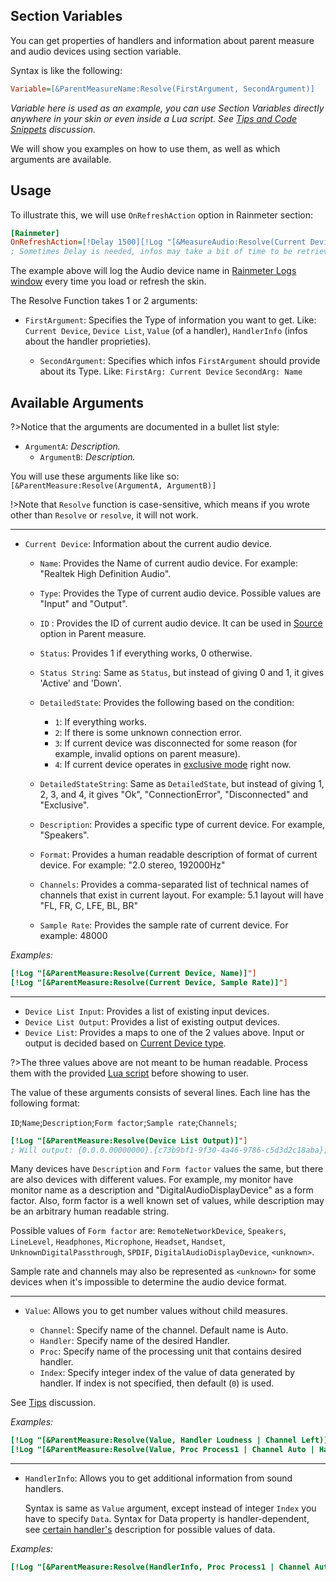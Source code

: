 ## Section Variables

You can get properties of handlers and information about parent measure and audio devices using section variable.

Syntax is like the following:

```ini
Variable=[&ParentMeasureName:Resolve(FirstArgument, SecondArgument)]
```

_Variable here is used as an example, you can use Section Variables directly anywhere in your skin or even inside a Lua script. See [Tips and Code Snippets]() discussion._

We will show you examples on how to use them, as well as which arguments are available.

## Usage

To illustrate this, we will use `OnRefreshAction` option in Rainmeter section:

```ini
[Rainmeter]
OnRefreshAction=[!Delay 1500][!Log "[&MeasureAudio:Resolve(Current Device, Name)]"]
; Sometimes Delay is needed, infos may take a bit of time to be retrieved
```

The example above will log the Audio device name in [Rainmeter Logs window](https://docs.rainmeter.net/manual-beta/user-interface/about/#LogTab) every time you load or refresh the skin.

The Resolve Function takes 1 or 2 arguments:

- `FirstArgument`: Specifies the Type of information you want to get. Like: `Current Device`, `Device List`, `Value` (of a handler), `HandlerInfo` (infos about the handler proprieties).

  - `SecondArgument`: Specifies which infos `FirstArgument` should provide about its Type. Like: `FirstArg: Current Device` `SecondArg: Name`

## Available Arguments

?>Notice that the arguments are documented in a bullet list style:

- `ArgumentA`: _Description._
  - `ArgumentB`: _Description._

You will use these arguments like like so: `[&ParentMeasure:Resolve(ArgumentA, ArgumentB)]`

!>Note that `Resolve` function is case-sensitive, which means if you wrote other than `Resolve` or `resolve`, it will not work.

---

- `Current Device`: Information about the current audio device.

  - `Name`: Provides the Name of current audio device. For example: "Realtek High Definition Audio".
  - `Type`: Provides the Type of current audio device. Possible values are "Input" and "Output".<span id="current-device-type"></span>
  - `ID` : Provides the ID of current audio device. It can be used in [Source](/docs/plugin-structure/parent?id=source) option in Parent measure.

  - `Status`: Provides 1 if everything works, 0 otherwise.
  - `Status String`: Same as `Status`, but instead of giving 0 and 1, it gives 'Active' and 'Down'.

  - `DetailedState`: Provides the following based on the condition:

    - `1`: If everything works.
    - `2`: If there is some unknown connection error.
    - `3`: If current device was disconnected for some reason (for example, invalid options on parent measure).
    - `4`: If current device operates in [exclusive mode](/docs/plugin-structure/parent#exclusive-mode) right now.

  - `DetailedStateString`: Same as `DetailedState`, but instead of giving 1, 2, 3, and 4, it gives "Ok", "ConnectionError", "Disconnected" and "Exclusive".

  - `Description`: Provides a specific type of current device. For example, "Speakers".
  - `Format`: Provides a human readable description of format of current device. For example: "2.0 stereo, 192000Hz"
  - `Channels`: Provides a comma-separated list of technical names of channels that exist in current layout. For example: 5.1 layout will have "FL, FR, C, LFE, BL, BR"
  - `Sample Rate`: Provides the sample rate of current device. For example: 48000

_Examples:_

```ini
[!Log "[&ParentMeasure:Resolve(Current Device, Name)]"]
[!Log "[&ParentMeasure:Resolve(Current Device, Sample Rate)]"]
```

---

- `Device List Input`: Provides a list of existing input devices.
- `Device List Output`: Provides a list of existing output devices.
- `Device List`: Provides a maps to one of the 2 values above. Input or output is decided based on [Current Device type](#current-device-type).

?>The three values above are not meant to be human readable. Process them with the provided [Lua script]() before showing to user.

The value of these arguments consists of several lines. Each line has the following format:

`ID`;`Name`;`Description`;`Form factor`;`Sample rate`;`Channels`;

```ini
[!Log "[&ParentMeasure:Resolve(Device List Output)]"]
; Will output: {0.0.0.00000000}.{c73b9bf1-9f30-4a46-9786-c5d3d2c18aba};Realtek High Definition Audio;Speakers;Speakers;48000;fl,fr;
```

Many devices have `Description` and `Form factor` values the same, but there are also devices with different values. For example, my monitor have monitor name as a description and "DigitalAudioDisplayDevice" as a form factor. Also, form factor is a well known set of values, while description may be an arbitrary human readable string.

Possible values of `Form factor` are: `RemoteNetworkDevice`, `Speakers`, `LineLevel`, `Headphones`, `Microphone`, `Headset`, `Handset`, `UnknownDigitalPassthrough`, `SPDIF`, `DigitalAudioDisplayDevice`, `<unknown>`.

Sample rate and channels may also be represented as `<unknown>` for some devices when it's impossible to determine the audio device format.

---

- `Value`: Allows you to get number values without child measures.

  - `Channel`: Specify name of the channel. Default name is Auto.
  - `Handler`: Specify name of the desired Handler.
  - `Proc`: Specify name of the processing unit that contains desired handler.
  - `Index`: Specify integer index of the value of data generated by handler. If index is not specified, then default (`0`) is used.

See [Tips](/docs/tips-code.md) discussion.

_Examples:_

```ini
[!Log "[&ParentMeasure:Resolve(Value, Handler Loudness | Channel Left)]"]
[!Log "[&ParentMeasure:Resolve(Value, Proc Process1 | Channel Auto | Handler Resampler | Index 10)]"]
```

---

- `HandlerInfo`: Allows you to get additional information from sound handlers.

  Syntax is same as `Value` argument, except instead of integer `Index` you have to specify `Data`. Syntax for Data property is handler-dependent, see [certain handler's](/docs/handler-types/handler-types.md) description for possible values of data.

_Examples:_

```ini
[!Log "[&ParentMeasure:Resolve(HandlerInfo, Proc Process1 | Channel Auto | Handler Resampler | Data Bands Count)]"]
```

